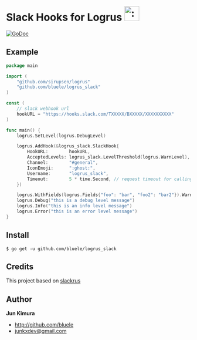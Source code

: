# Slack Hooks for Logrus <img src="http://i.imgur.com/hTeVwmJ.png" width="40" height="40" alt=":walrus:" class="emoji" title=":walrus:"/>
[![GoDoc](https://godoc.org/github.com/bluele/logrus_slack?status.png)](https://godoc.org/github.com/bluele/logrus_slack)

## Example

```go
package main

import (
	"github.com/sirupsen/logrus"
	"github.com/bluele/logrus_slack"
)

const (
	// slack webhook url
	hookURL = "https://hooks.slack.com/TXXXXX/BXXXXX/XXXXXXXXXX"
)

func main() {
	logrus.SetLevel(logrus.DebugLevel)

	logrus.AddHook(&logrus_slack.SlackHook{
		HookURL:        hookURL,
		AcceptedLevels: logrus_slack.LevelThreshold(logrus.WarnLevel),
		Channel:        "#general",
		IconEmoji:      ":ghost:",
		Username:       "logrus_slack",
		Timeout:        5 * time.Second, // request timeout for calling slack api
	})

	logrus.WithFields(logrus.Fields{"foo": "bar", "foo2": "bar2"}).Warn("this is a warn level message")
	logrus.Debug("this is a debug level message")
	logrus.Info("this is an info level message")
	logrus.Error("this is an error level message")
}
```

## Install

```
$ go get -u github.com/bluele/logrus_slack
```

## Credits 

This project based on [slackrus](https://github.com/johntdyer/slackrus)

## Author

**Jun Kimura**

* <http://github.com/bluele>
* <junkxdev@gmail.com>

